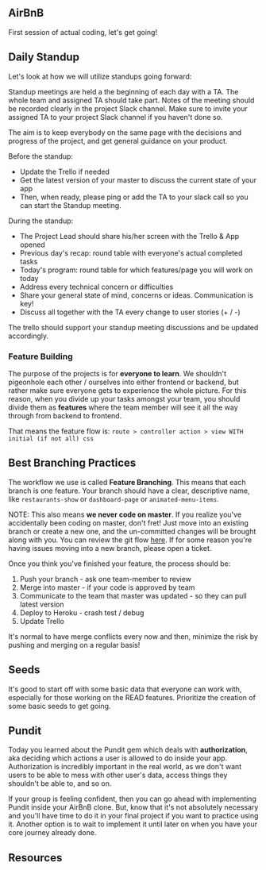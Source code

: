 ## AirBnB

First session of actual coding, let's get going!

## Daily Standup

Let's look at how we will utilize standups going forward:

Standup meetings are held a the beginning of each day with a TA. The whole team and assigned TA should take part. Notes of the meeting should be recorded clearly in the project Slack channel. Make sure to invite your assigned TA to your project Slack channel if you haven't done so.

The aim is to keep everybody on the same page with the decisions and progress of the project, and get general guidance on your product.

Before the standup:
- Update the Trello if needed
- Get the latest version of your master to discuss the current state of your app
- Then, when ready, please ping or add the TA to your slack call so you can start the Standup meeting.

During the standup:
- The Project Lead should share his/her screen with the Trello & App opened
- Previous day's recap: round table with everyone's actual completed tasks
- Today's program: round table for which features/page you will work on today
- Address every technical concern or difficulties
- Share your general state of mind, concerns or ideas. Communication is key!
- Discuss all together with the TA every change to user stories (+ / -)

The trello should support your standup meeting discussions and be updated accordingly.

### Feature Building
The purpose of the projects is for **everyone to learn**. We shouldn't pigeonhole each other / ourselves into either frontend or backend, but rather make sure everyone gets to experience the whole picture. For this reason, when you divide up your tasks amongst your team, you should divide them as **features** where the team member will see it all the way through from backend to frontend.

That means the feature flow is:
`route > controller action > view WITH initial (if not all) css`

## Best Branching Practices

The workflow we use is called **Feature Branching**. This means that each branch is one feature. Your branch should have a clear, descriptive name, like `restaurants-show` or `dashboard-page` or `animated-menu-items`.

NOTE: This also means **we never code on master**. If you realize you've accidentally been coding on master, don't fret! Just move into an existing branch or create a new one, and the un-committed changes will be brought along with you. You can review the git flow [here](https://kitt.lewagon.com/knowledge/cheatsheets/git_advanced). If for some reason you're having issues moving into a new branch, please open a ticket.

Once you think you've finished your feature, the process should be:
1. Push your branch - ask one team-member to review
2. Merge into master - if your code is approved by team
3. Communicate to the team that master was updated - so they can pull latest version
4. Deploy to Heroku - crash test / debug
5. Update Trello

It's normal to have merge conflicts every now and then, minimize the risk by pushing and merging on a regular basis!

## Seeds
It's good to start off with some basic data that everyone can work with, especially for those working on the READ features. Prioritize the creation of some basic seeds to get going.

## Pundit
Today you learned about the Pundit gem which deals with **authorization**, aka deciding which actions a user is allowed to do inside your app. Authorization is incredibly important in the real world, as we don't want users to be able to mess with other user's data, access things they shouldn't be able to, and so on.

If your group is feeling confident, then you can go ahead with implementing Pundit inside your AirBnB clone. But, know that it's not absolutely necessary and you'll have time to do it in your final project if you want to practice using it. Another option is to wait to implement it until later on when you have your core journey already done.

## Resources

